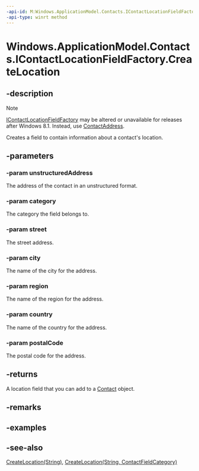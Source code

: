 ----api-id: M:Windows.ApplicationModel.Contacts.IContactLocationFieldFactory.CreateLocation(System.String,Windows.ApplicationModel.Contacts.ContactFieldCategory,System.String,System.String,System.String,System.String,System.String)
-api-type: winrt method
---<!-- Method syntaxpublic Windows.ApplicationModel.Contacts.ContactLocationField CreateLocation(System.String unstructuredAddress, Windows.ApplicationModel.Contacts.ContactFieldCategory category, System.String street, System.String city, System.String region, System.String country, System.String postalCode)--># Windows.ApplicationModel.Contacts.IContactLocationFieldFactory.CreateLocation## -description> [!NOTE]> [IContactLocationFieldFactory](icontactlocationfieldfactory.md) may be altered or unavailable for releases after Windows 8.1. Instead, use [ContactAddress](contactaddress.md).Creates a field to contain information about a contact's location.## -parameters### -param unstructuredAddressThe address of the contact in an unstructured format.### -param categoryThe category the field belongs to.### -param streetThe street address.### -param cityThe name of the city for the address.### -param regionThe name of the region for the address.### -param countryThe name of the country for the address.### -param postalCodeThe postal code for the address.## -returnsA location field that you can add to a [Contact](contact.md) object.## -remarks## -examples## -see-also[CreateLocation(String)](icontactlocationfieldfactory_createlocation_2118237656.md), [CreateLocation(String, ContactFieldCategory)](icontactlocationfieldfactory_createlocation_966869216.md)